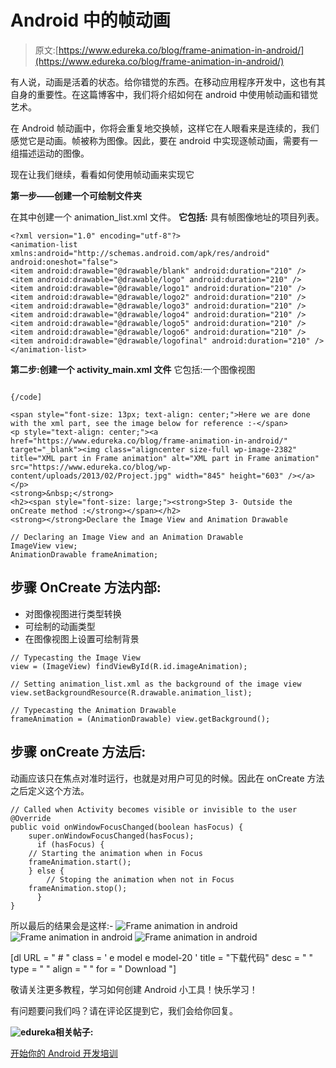 # Android 中的帧动画

> 原文:[https://www.edureka.co/blog/frame-animation-in-android/](https://www.edureka.co/blog/frame-animation-in-android/)

有人说，动画是活着的状态。给你错觉的东西。在移动应用程序开发中，这也有其自身的重要性。在这篇博客中，我们将介绍如何在 android 中使用帧动画和错觉艺术。

在 Android 帧动画中，你将会重复地交换帧，这样它在人眼看来是连续的，我们感觉它是动画。帧被称为图像。因此，要在 android 中实现逐帧动画，需要有一组描述运动的图像。

现在让我们继续，看看如何使用帧动画来实现它

**第一步——创建一个可绘制文件夹**

在其中创建一个 animation_list.xml 文件。 **它包括:** 具有帧图像地址的项目列表。

```
<?xml version="1.0" encoding="utf-8"?>
<animation-list xmlns:android="http://schemas.android.com/apk/res/android" android:oneshot="false">
<item android:drawable="@drawable/blank" android:duration="210" />
<item android:drawable="@drawable/logo" android:duration="210" />
<item android:drawable="@drawable/logo1" android:duration="210" />
<item android:drawable="@drawable/logo2" android:duration="210" />
<item android:drawable="@drawable/logo3" android:duration="210" />
<item android:drawable="@drawable/logo4" android:duration="210" />
<item android:drawable="@drawable/logo5" android:duration="210" />
<item android:drawable="@drawable/logo6" android:duration="210" />
<item android:drawable="@drawable/logofinal" android:duration="210" />
</animation-list>

```

**第二步:创建一个 activity_main.xml 文件** 它包括:一个图像视图

```

{/code]

<span style="font-size: 13px; text-align: center;">Here we are done with the xml part, see the image below for reference :-</span>
<p style="text-align: center;"><a href="https://www.edureka.co/blog/frame-animation-in-android/" target="_blank"><img class="aligncenter size-full wp-image-2382" title="XML part in Frame animation" alt="XML part in Frame animation" src="https://www.edureka.co/blog/wp-content/uploads/2013/02/Project.jpg" width="845" height="603" /></a></p>
<strong>&nbsp;</strong>
<h2><span style="font-size: large;"><strong>Step 3- Outside the onCreate method :</strong></span></h2>
<strong></strong>Declare the Image View and Animation Drawable

// Declaring an Image View and an Animation Drawable
ImageView view;
AnimationDrawable frameAnimation;

```

## **步骤 OnCreate 方法内部:**

*   对图像视图进行类型转换
*   可绘制的动画类型
*   在图像视图上设置可绘制背景

```
// Typecasting the Image View
view = (ImageView) findViewById(R.id.imageAnimation);

// Setting animation_list.xml as the background of the image view
view.setBackgroundResource(R.drawable.animation_list);

// Typecasting the Animation Drawable
frameAnimation = (AnimationDrawable) view.getBackground();

```

## **步骤 onCreate 方法后:**

动画应该只在焦点对准时运行，也就是对用户可见的时候。因此在 onCreate 方法之后定义这个方法。

```
// Called when Activity becomes visible or invisible to the user
@Override
public void onWindowFocusChanged(boolean hasFocus) {
    super.onWindowFocusChanged(hasFocus);
      if (hasFocus) {
	// Starting the animation when in Focus
	frameAnimation.start();
	} else {
        // Stoping the animation when not in Focus
	frameAnimation.stop();
      }
}

```

所以最后的结果会是这样:- ![Frame animation in android](../Images/d22a8c7b58668da933ab2998f1cdeeb2.png "Frame animation output in Android") ![Frame animation in android](../Images/59c57be452f3b0226b0a92f2f07d1a67.png "Frame animation in android") ![Frame animation in android](../Images/a3839c48ddad8a6921ea02e4644c3146.png "Frame animation in android")

[dl URL = " # " class = ' e model e model-20 ' title = "下载代码" desc = " " type = " " align = " " for = " Download "]

敬请关注更多教程，学习如何创建 Android 小工具！快乐学习！

有问题要问我们吗？请在评论区提到它，我们会给你回复。

**![edureka](../Images/981b79f2904efe6f9320df33611b9823.png)相关帖子:**

[开始你的 Android 开发培训](https://www.edureka.co/android-development-certification-course?.0-Lollipop)